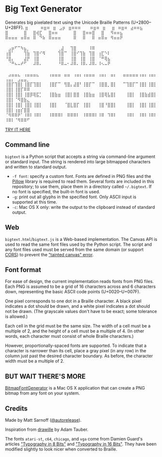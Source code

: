 # Big Text Generator

Generates big pixelated text using the Unicode Braille Patterns (U+2800–U+28FF).
⣶⠀⠀⠀⠀⠶⣶⠶⠀⣶⠀⣠⡶⠀⣶⠶⠶⠶⠀⠀⠀⠶⣶⠶⠀⣶⠀⠀⣶⠀⠶⣶⠶⠀⣴⠶⠶⣦<br/>
⣿⠀⠀⠀⠀⠀⣿⠀⠀⣿⢾⣏⠀⠀⣿⠶⠶⠀⠀⠀⠀⠀⣿⠀⠀⣿⠶⠶⣿⠀⠀⣿⠀⠀⠻⠶⠶⣦<br/>
⠿⠶⠶⠶⠀⠶⠿⠶⠀⠿⠀⠙⠷⠀⠿⠶⠶⠶⠀⠀⠀⠀⠿⠀⠀⠿⠀⠀⠿⠀⠶⠿⠶⠀⠻⠶⠶⠟<br/>
<br/>
⠀⣠⡶⠋⠉⠳⣦⡀⠀⠀⠀⠀⠀⠀⠀⠀⠀⢀⣼⠀⠀⢹⣿⠀⠀⠀⠀⠸⠿<br/>
⢰⣿⠁⠀⠀⠀⢹⣷⠀⢹⣿⠊⠻⠀⠀⠀⠀⢹⣿⠉⠀⢸⣿⠊⢹⣷⠀⢹⣿⠀⢰⣏⠑⠇<br/>
⠘⣿⡄⠀⠀⠀⣼⡟⠀⢸⣿⠀⠀⠀⠀⠀⠀⢸⣿⠀⠀⢸⣿⠀⢸⣿⠀⢸⣿⠀⠈⠛⢿⣦<br/>
⠀⠈⠛⠦⠤⠞⠋⠀⠀⠼⠿⠄⠀⠀⠀⠀⠀⠘⠿⠤⠂⠼⠿⠄⠸⠿⠄⠼⠿⠄⠸⠢⠤⠟<br/>
<br/>
⠀⣠⣤⣤⣄⠀⢠⣤⣤⣤⣄⠀⠀⠀⢠⣤⣤⣤⠀⣤⣤⠀⢠⣤⡄⢠⣤⣤⣤⠀⢠⣤⡄⠀⣤⡄⠀⠀⣤⣤⣤⣤⣤⢠⣤⡄⢠⣤⡄⢠⣤⡄⠀⣠⣤⣤⡀<br/>
⢸⣿⡏⢹⣿⡇⢸⣿⡏⢹⣿⡇⠀⠀⢸⣿⡏⠉⠀⢻⣿⡄⣼⣿⠃⢸⣿⡏⠉⠀⢸⣿⣿⡀⣿⡇⠀⠀⠉⢹⣿⡏⠉⢸⣿⡇⢸⣿⡇⢸⣿⡇⢸⣿⡏⠿⠿<br/>
⢸⣿⡇⢸⣿⡇⢸⣿⡿⢿⣯⡁⠀⠀⢸⣿⣷⣶⠀⢸⣿⡇⣿⣿⠀⢸⣿⣷⣶⠀⢸⣿⢿⣧⣿⡇⠀⠀⠀⢸⣿⡇⠀⢸⣿⣷⣾⣿⡇⢸⣿⡇⠈⠻⣿⣷⣄<br/>
⢸⣿⡇⢸⣿⡇⢸⣿⡇⢸⣿⡇⠀⠀⢸⣿⡇⠀⠀⠈⣿⣇⣿⡏⠀⢸⣿⡇⠀⠀⢸⣿⠘⣿⣿⡇⠀⠀⠀⢸⣿⡇⠀⢸⣿⡇⢸⣿⡇⢸⣿⡇⢰⣶⡎⣿⣿<br/>
⠈⠻⠿⠿⠟⠁⠸⠿⠇⠸⠿⠇⠀⠀⠸⠿⠿⠿⠇⠀⠿⠿⠿⠇⠀⠸⠿⠿⠿⠇⠸⠿⠀⠹⠿⠇⠀⠀⠀⠸⠿⠇⠀⠸⠿⠇⠸⠿⠇⠸⠿⠇⠈⠻⠿⠿⠋<br/>

[TRY IT HERE](http://www.msarnoff.org/bigtext/)

## Command line

`bigtext` is a Python script that accepts a string via command-line argument or standard input.
The string is rendered into large bitmapped characters and written to standard output.

- `-f font`: specify a custom font. Fonts are defined in PNG files and the [Pillow](https://pypi.python.org/pypi/Pillow) library is required to read them. Several fonts are included in this repository; to use them, place them in a directory called `~/.bigtext`. If no font is specified, the built-in font is used.
- `-g`: print out all glyphs in the specified font. Only ASCII input is supported at this time.
- `-c`: Mac OS X only: write the output to the clipboard instead of standard output.

## Web

`bigtext.html`/`bigtext.js` is a Web-based implementation. The Canvas API is used to read the same font files used by the Python script. The script and any font files used must be served from the same domain (or support [CORS](http://en.wikipedia.org/wiki/Cross-origin_resource_sharing)) to prevent the ["tainted canvas" error](https://www.google.com/search?client=safari&rls=en&q=getImageData+tainted+canvas&ie=UTF-8&oe=UTF-8).

## Font format

For ease of design, the current implementation reads fonts from PNG files. Each PNG is assumed to be
a grid of 16 characters across and 6 characters down, representing the basic ASCII code points (U+0020–U+007F).

One pixel corresponds to one dot in a Braille character. A black pixel indicates a dot should be drawn, and a white pixel indicates a dot should not be drawn. (The grayscale values don't have to be exact; some tolerance is allowed.)

Each cell in the grid must be the same size. The width of a cell must be a multiple of 2, and the height of a cell must be a multiple of 4. (In other words, each character must consist of whole Braille characters.)

However, proportionally-spaced fonts are supported. To indicate that a character is narrower than its cell, place a gray pixel (in any row) in the column just past the desired character boundary. As before, the character width must be a multiple of 2.

## BUT WAIT THERE'S MORE

[BitmapFontGenerator](BitmapFontGenerator/) is a Mac OS X application that can create a PNG bitmap from any font on your system.

## Credits

Made by Matt Sarnoff ([@autorelease](http://twitter.com/autorelease)).

Inspiration from [drawille](https://github.com/asciimoo/drawille) by Adam Tauber.

The fonts `atari-st`, `c64`, `chicago`, and `vga` come from Damien Guard's articles ["Typography in 8 Bits"](http://damieng.com/blog/2011/02/20/typography-in-8-bits-system-fonts) and ["Typography in 16 Bits"](http://damieng.com/blog/2011/03/27/typography-in-16-bits-system-fonts). They have been modified slightly to look nicer when converted to Braille.
